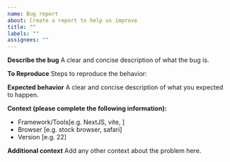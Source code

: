```yaml
---
name: Bug report
about: Create a report to help us improve
title: ""
labels: ""
assignees: ""
---
```


**Describe the bug**
A clear and concise description of what the bug is.

**To Reproduce**
Steps to reproduce the behavior:

**Expected behavior**
A clear and concise description of what you expected to happen.

**Context (please complete the following information):**

- Framework/Tools[e.g. NextJS, vite, ]
- Browser [e.g. stock browser, safari]
- Version [e.g. 22]

**Additional context**
Add any other context about the problem here.
